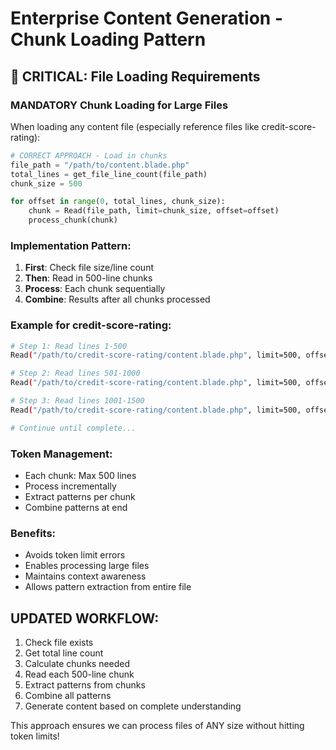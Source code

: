 # Enterprise Content Generation - Chunk Loading Pattern

## 🚨 CRITICAL: File Loading Requirements

### MANDATORY Chunk Loading for Large Files
When loading any content file (especially reference files like credit-score-rating):

```python
# CORRECT APPROACH - Load in chunks
file_path = "/path/to/content.blade.php"
total_lines = get_file_line_count(file_path)
chunk_size = 500

for offset in range(0, total_lines, chunk_size):
    chunk = Read(file_path, limit=chunk_size, offset=offset)
    process_chunk(chunk)
```

### Implementation Pattern:
1. **First**: Check file size/line count
2. **Then**: Read in 500-line chunks
3. **Process**: Each chunk sequentially
4. **Combine**: Results after all chunks processed

### Example for credit-score-rating:
```bash
# Step 1: Read lines 1-500
Read("/path/to/credit-score-rating/content.blade.php", limit=500, offset=0)

# Step 2: Read lines 501-1000  
Read("/path/to/credit-score-rating/content.blade.php", limit=500, offset=500)

# Step 3: Read lines 1001-1500
Read("/path/to/credit-score-rating/content.blade.php", limit=500, offset=1000)

# Continue until complete...
```

### Token Management:
- Each chunk: Max 500 lines
- Process incrementally
- Extract patterns per chunk
- Combine patterns at end

### Benefits:
- Avoids token limit errors
- Enables processing large files
- Maintains context awareness
- Allows pattern extraction from entire file

## UPDATED WORKFLOW:
1. Check file exists
2. Get total line count
3. Calculate chunks needed
4. Read each 500-line chunk
5. Extract patterns from chunks
6. Combine all patterns
7. Generate content based on complete understanding

This approach ensures we can process files of ANY size without hitting token limits!
